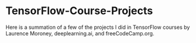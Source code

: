 # TensorFlow-Course-Projects
Here is a summation of a few of the projects I did in TensorFlow courses by Laurence Moroney, deeplearning.ai, and freeCodeCamp.org.
